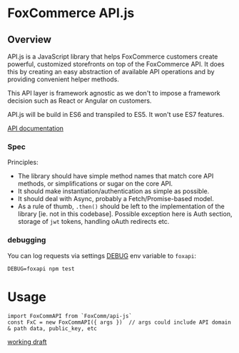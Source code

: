 # FoxCommerce API.js

## Overview

API.js is a JavaScript library that helps FoxCommerce customers create powerful, customized
storefronts on top of the FoxCommerce API. It does this by creating an easy abstraction of available API
operations and by providing convenient helper methods.

This API layer is framework agnostic as we don't to impose a framework decision such as React or Angular
on customers.

API.js will be build in ES6 and transpiled to ES5. It won't use ES7 features.

[API documentation](http://foxcomm.github.io/api-js/)

### Spec

Principles:

- The library should have simple method names that match core API methods, or simplifications or sugar on the core API.
- It should make instantiation/authentication as simple as possible.
- It should deal with Async, probably a Fetch/Promise-based model.
- As a rule of thumb, `.then()` should be left to the implementation of the library [ie. not in this codebase].
  Possible exception here is Auth section, storage of `jwt` tokens, handling oAuth redirects etc.

### debugging

You can log requests via settings [DEBUG](https://www.npmjs.com/package/debug) env variable to `foxapi`:

```
DEBUG=foxapi npm test
```

# Usage

```
import FoxCommAPI from `FoxComm/api-js`
const FxC = new FoxCommAPI({ args })  // args could include API domain & path data, public_key, etc
```

[working draft](./working-draft.md)
